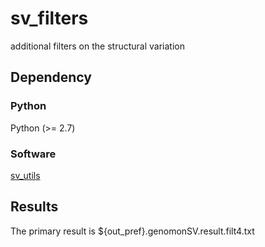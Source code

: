# sv_filters
additional filters on the structural variation

## Dependency

### Python
Python (>= 2.7)

### Software
[sv_utils](https://github.com/friend1ws/sv_utils)

## Results
The primary result is ${out_pref}.genomonSV.result.filt4.txt
